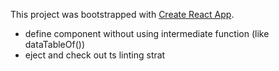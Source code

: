 This project was bootstrapped with [Create React App](https://github.com/facebook/create-react-app).

* define component without using intermediate function (like dataTableOf())
* eject and check out ts linting strat
